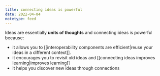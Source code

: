 ```yaml
---
title: connecting ideas is powerful
date: 2022-04-04
notetype: feed
---
```


Ideas are essentially **units of thoughts** and connecting ideas is powerful because:

- it allows you to [[interoperability components are efficient|reuse your ideas in a different context]]. 
- it encourages you to revisit old ideas and [[connecting ideas improves learning|improves learning]]
- it helps you discover new ideas through connections